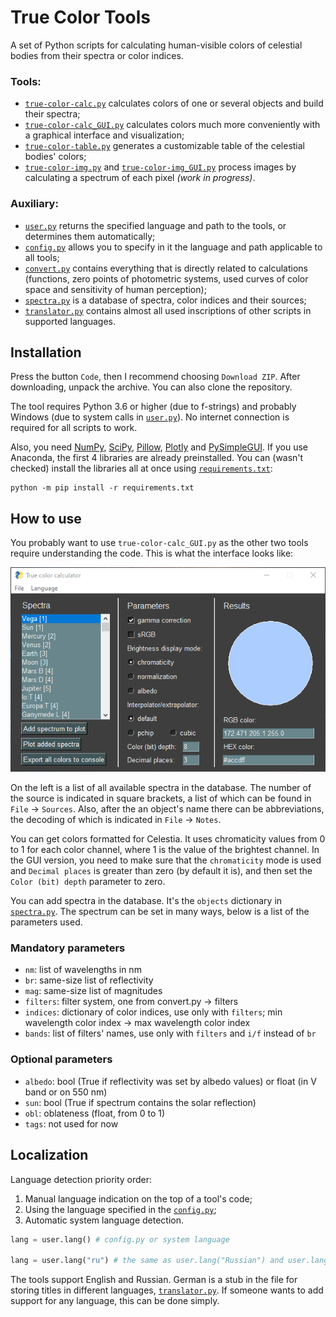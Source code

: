 # True Color Tools
A set of Python scripts for calculating human-visible colors of celestial bodies from their spectra or color indices.

### Tools:
- [`true-color-calc.py`](Scripts/true-color-calc.py) calculates colors of one or several objects and build their spectra;
- [`true-color-calc_GUI.py`](Scripts/true-color-calc_GUI.py) calculates colors much more conveniently with a graphical interface and visualization;
- [`true-color-table.py`](Scripts/true-color-table.py) generates a customizable table of the celestial bodies' colors;
- [`true-color-img.py`](Scripts/true-color-img.py) and [`true-color-img_GUI.py`](Scripts/true-color-img_GUI.py) process images by calculating a spectrum of each pixel *(work in progress)*.

### Auxiliary:
- [`user.py`](Scripts/user.py) returns the specified language and path to the tools, or determines them automatically;
- [`config.py`](Scripts/config.py) allows you to specify in it the language and path applicable to all tools;
- [`convert.py`](Scripts/convert.py) contains everything that is directly related to calculations (functions, zero points of photometric systems, used curves of color space and sensitivity of human perception);
- [`spectra.py`](Scripts/spectra.py) is a database of spectra, color indices and their sources;
- [`translator.py`](Scripts/translator.py) contains almost all used inscriptions of other scripts in supported languages.

## Installation
Press the button `Code`, then I recommend choosing `Download ZIP`. After downloading, unpack the archive. You can also clone the repository.

The tool requires Python 3.6 or higher (due to f-strings) and probably Windows (due to system calls in [`user.py`](Scripts/user.py)). No internet connection is required for all scripts to work.

Also, you need [NumPy](https://numpy.org/), [SciPy](https://www.scipy.org/), [Pillow](https://pillow.readthedocs.io/), [Plotly](https://plotly.com/python/) and [PySimpleGUI](https://pysimplegui.readthedocs.io/). If you use Anaconda, the first 4 libraries are already preinstalled. You can (wasn't checked) install the libraries all at once using [`requirements.txt`](requirements.txt):
```
python -m pip install -r requirements.txt
```

## How to use
You probably want to use `true-color-calc_GUI.py` as the other two tools require understanding the code. This is what the interface looks like:

![color_calc_GUI](color_calc_GUI.png)

On the left is a list of all available spectra in the database. The number of the source is indicated in square brackets, a list of which can be found in `File` → `Sources`. Also, after the an object's name there can be abbreviations, the decoding of which is indicated in `File` → `Notes`.

You can get colors formatted for Celestia. It uses chromaticity values from 0 to 1 for each color channel, where 1 is the value of the brightest channel. In the GUI version, you need to make sure that the `chromaticity` mode is used and `Decimal places` is greater than zero (by default it is), and then set the `Color (bit) depth` parameter to zero.

You can add spectra in the database. It's the `objects` dictionary in [`spectra.py`](Scripts/spectra.py). The spectrum can be set in many ways, below is a list of the parameters used.

### Mandatory parameters
- `nm`: list of wavelengths in nm
- `br`: same-size list of reflectivity
- `mag`: same-size list of magnitudes
- `filters`: filter system, one from convert.py → filters
- `indices`: dictionary of color indices, use only with `filters`; min wavelength color index → max wavelength color index
- `bands`: list of filters' names, use only with `filters` and `i/f` instead of `br`

### Optional parameters
- `albedo`: bool (True if reflectivity was set by albedo values) or float (in V band or on 550 nm)
- `sun`: bool (True if spectrum contains the solar reflection)
- `obl`: oblateness (float, from 0 to 1)
- `tags`: not used for now

## Localization
Language detection priority order:
1) Manual language indication on the top of a tool's code;
2) Using the language specified in the [`config.py`](Scripts/config.py);
3) Automatic system language detection.

```py
lang = user.lang() # config.py or system language

lang = user.lang("ru") # the same as user.lang("Russian") and user.lang("Русский")
```

The tools support English and Russian. German is a stub in the file for storing titles in different languages, [`translator.py`](Scripts/translator.py). If someone wants to add support for any language, this can be done simply.